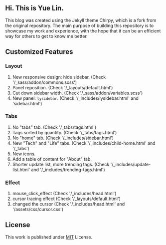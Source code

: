 ## Hi. This is Yue Lin.
This blog was created using the Jekyll theme Chirpy, which is a fork from the original repository.
The main purpose of building this repository is to showcase my work and experience, with the hope that it can be an efficient way for others to get to know me better.


## Customized Features

### Layout
1. New responsive design: hide sidebar. (Check '/_sass/addon/commons.scss')
2. Panel reposition. (Check '/_layouts/default.html')
3. Cut down sidebar width. (Check '/_sass/addon/variables.scss')
4. New panel: `lysidebar`. (Check '/_includes/lysidebar.html' and 'sidebar.html')

### Tabs
1. No "tabs" tab. (Check '/_tabs/tags.html')
2. Tags sorted by quantity. (Check '/_tabs/tags.html')
3. No "home" tab. (Check '/_includes/sidebar.html')
4. New "Tech" and "Life" tabs. (Check '/_includes/child-home.html' and '/_tabs')
5. New icons.
6. Add a table of content for "About" tab.
7. Shorter update list, more trending tags. (Check '/_includes/update-list.html' and '/_includes/trending-tags.html')

### Effect
1. mouse_click_effect (Check '/_includes/head.html')
2. cursor tracing effect (Check '/_layouts/default.html')
3. changed the cursor (Check '/_includes/head.html' and '/assets/css/cursor.css')

## License

This work is published under [MIT][mit] License.

[gem]: https://rubygems.org/gems/jekyll-theme-chirpy
[chirpy]: https://github.com/cotes2020/jekyll-theme-chirpy/
[use-template]: https://github.com/cotes2020/chirpy-starter/generate
[CD]: https://en.wikipedia.org/wiki/Continuous_deployment
[mit]: https://github.com/cotes2020/chirpy-starter/blob/master/LICENSE
